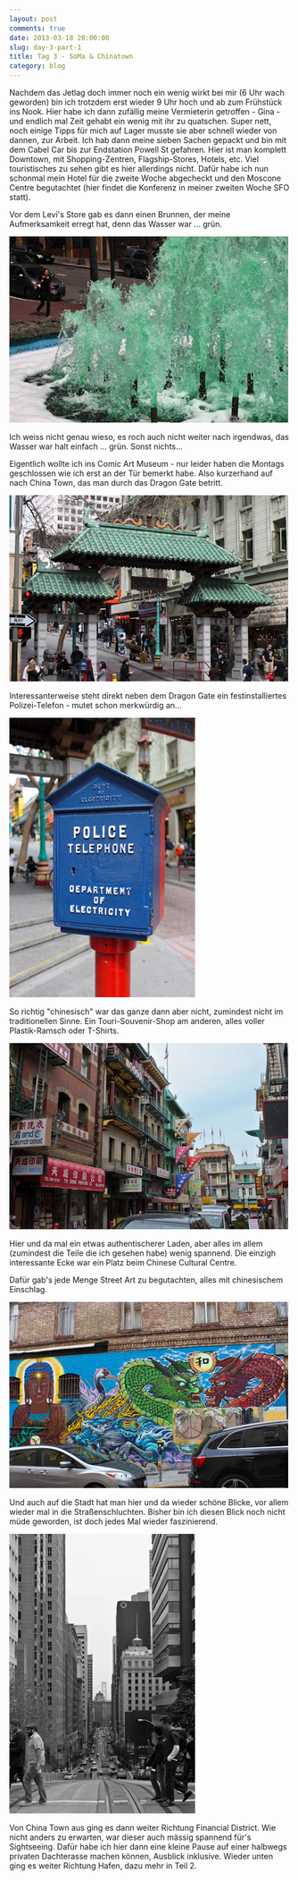 ```yaml
---
layout: post
comments: true
date: 2013-03-18 20:00:00
slug: day-3-part-1
title: Tag 3 - SoMa & Chinatown
category: blog
---
```


Nachdem das Jetlag doch immer noch ein wenig wirkt bei mir (6 Uhr wach geworden) bin ich trotzdem erst wieder 9 Uhr hoch und ab zum Frühstück ins Nook. Hier habe ich dann zufällig meine Vermieterin getroffen - Gina - und endlich mal Zeit gehabt ein wenig mit ihr zu quatschen. Super nett, noch einige Tipps für mich auf Lager musste sie aber schnell wieder von dannen, zur Arbeit. Ich hab dann meine sieben Sachen gepackt und bin mit dem Cabel Car bis zur Endstation Powell St gefahren. Hier ist man komplett Downtown, mit Shopping-Zentren, Flagship-Stores, Hotels, etc. Viel touristisches zu sehen gibt es hier allerdings nicht. Dafür habe ich nun schonmal mein Hotel für die zweite Woche abgecheckt und den Moscone Centre begutachtet (hier findet die Konferenz in meiner zweiten Woche SFO statt).

Vor dem Levi's Store gab es dann einen Brunnen, der meine Aufmerksamkeit erregt hat, denn das Wasser war … grün.

![Grünes Wasser im Springbrunnen](/images-blog/sfo-2013/20130318_1.jpg)

Ich weiss nicht genau wieso, es roch auch nicht weiter nach irgendwas, das Wasser war halt einfach … grün. Sonst nichts…

Eigentlich wollte ich ins Comic Art Museum - nur leider haben die Montags geschlossen wie ich erst an der Tür bemerkt habe. Also kurzerhand auf nach China Town, das man durch das Dragon Gate betritt.

![China Town - Dragon Gate](/images-blog/sfo-2013/20130318_2.jpg)

Interessanterweise steht direkt neben dem Dragon Gate ein festinstalliertes Polizei-Telefon - mutet schon merkwürdig an...

![Polizei Telefon](/images-blog/sfo-2013/20130318_3.jpg)

So richtig "chinesisch" war das ganze dann aber nicht, zumindest nicht im traditionellen Sinne. Ein Touri-Souvenir-Shop am anderen, alles voller Plastik-Ramsch oder T-Shirts.

![China Town - Shops](/images-blog/sfo-2013/20130318_6.jpg)

Hier und da mal ein etwas authentischerer Laden, aber alles im allem (zumindest die Teile die ich gesehen habe) wenig spannend. Die einzigh interessante Ecke war ein Platz beim Chinese Cultural Centre.

Dafür gab's jede Menge Street Art zu begutachten, alles mit chinesischem Einschlag.

![China Town - Street Art](/images-blog/sfo-2013/20130318_5.jpg)

Und auch auf die Stadt hat man hier und da wieder schöne Blicke, vor allem wieder mal in die Straßenschluchten. Bisher bin ich diesen Blick noch nicht müde geworden, ist doch jedes Mal wieder faszinierend.

![Streets of San Francisco](/images-blog/sfo-2013/20130318_4.jpg)

Von China Town aus ging es dann weiter Richtung Financial District. Wie nicht anders zu erwarten, war dieser auch mässig spannend für's Sightseeing. Dafür habe ich hier dann eine kleine Pause auf einer halbwegs privaten Dachterasse machen können, Ausblick inklusive. Wieder unten ging es weiter Richtung Hafen, dazu mehr in Teil 2.
